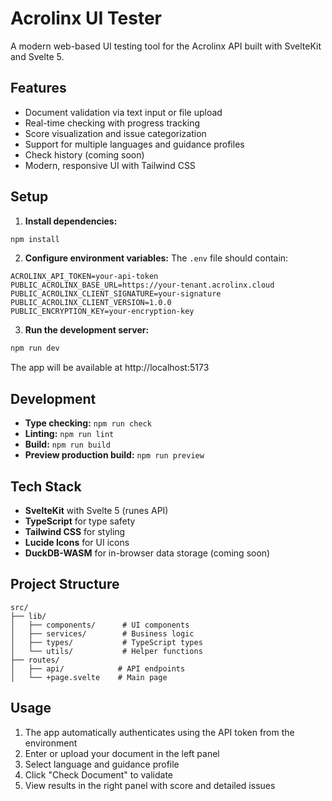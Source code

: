 # Acrolinx UI Tester

A modern web-based UI testing tool for the Acrolinx API built with SvelteKit and Svelte 5.

## Features

- Document validation via text input or file upload
- Real-time checking with progress tracking
- Score visualization and issue categorization
- Support for multiple languages and guidance profiles
- Check history (coming soon)
- Modern, responsive UI with Tailwind CSS

## Setup

1. **Install dependencies:**

```bash
npm install
```

2. **Configure environment variables:**
   The `.env` file should contain:

```
ACROLINX_API_TOKEN=your-api-token
PUBLIC_ACROLINX_BASE_URL=https://your-tenant.acrolinx.cloud
PUBLIC_ACROLINX_CLIENT_SIGNATURE=your-signature
PUBLIC_ACROLINX_CLIENT_VERSION=1.0.0
PUBLIC_ENCRYPTION_KEY=your-encryption-key
```

3. **Run the development server:**

```bash
npm run dev
```

The app will be available at http://localhost:5173

## Development

- **Type checking:** `npm run check`
- **Linting:** `npm run lint`
- **Build:** `npm run build`
- **Preview production build:** `npm run preview`

## Tech Stack

- **SvelteKit** with Svelte 5 (runes API)
- **TypeScript** for type safety
- **Tailwind CSS** for styling
- **Lucide Icons** for UI icons
- **DuckDB-WASM** for in-browser data storage (coming soon)

## Project Structure

```
src/
├── lib/
│   ├── components/      # UI components
│   ├── services/        # Business logic
│   ├── types/           # TypeScript types
│   └── utils/           # Helper functions
├── routes/
│   ├── api/            # API endpoints
│   └── +page.svelte    # Main page
```

## Usage

1. The app automatically authenticates using the API token from the environment
2. Enter or upload your document in the left panel
3. Select language and guidance profile
4. Click "Check Document" to validate
5. View results in the right panel with score and detailed issues
